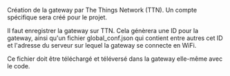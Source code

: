 Création de la gateway par The Things Network (TTN). Un compte spécifique sera créé pour le projet.

Il faut enregistrer la gateway sur TTN. Cela génèrera une ID pour la gateway, ainsi qu'un fichier global_conf.json qui contient entre autres cet ID et l'adresse du serveur sur lequel la gateway se connecte en WiFi. 

Ce fichier doit être téléchargé et téléversé dans la gateway elle-même avec le code. 
